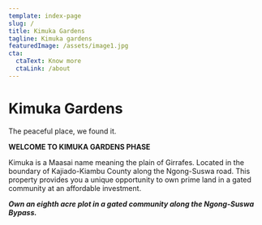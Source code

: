```yaml
---
template: index-page
slug: /
title: Kimuka Gardens
tagline: Kimuka gardens
featuredImage: /assets/image1.jpg
cta:
  ctaText: Know more
  ctaLink: /about
---
```

<!--StartFragment-->

# Kimuka Gardens

The peaceful place, we found it.

**WELCOME TO KIMUKA GARDENS PHASE**

Kimuka is a Maasai name meaning the plain of Girrafes. Located in the boundary of Kajiado-Kiambu County along the Ngong-Suswa road. This property provides you a unique opportunity to own prime land in a gated community at an affordable investment.

***Own an eighth acre plot in a gated community along the Ngong-Suswa Bypass.***

<!--EndFragment-->